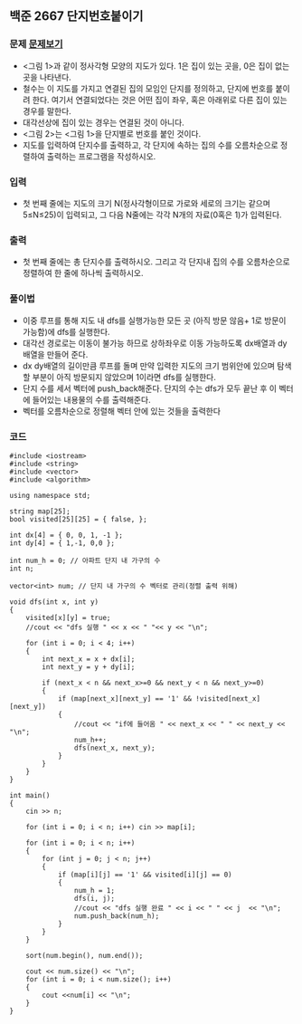 ## 백준 2667 단지번호붙이기

### 문제 [문제보기](https://www.acmicpc.net/problem/2667)
- <그림 1>과 같이 정사각형 모양의 지도가 있다. 1은 집이 있는 곳을, 0은 집이 없는 곳을 나타낸다. 
- 철수는 이 지도를 가지고 연결된 집의 모임인 단지를 정의하고, 단지에 번호를 붙이려 한다. 여기서 연결되었다는 것은 어떤 집이 좌우, 혹은 아래위로 다른 집이 있는 경우를 말한다. 
- 대각선상에 집이 있는 경우는 연결된 것이 아니다. 
- <그림 2>는 <그림 1>을 단지별로 번호를 붙인 것이다. 
- 지도를 입력하여 단지수를 출력하고, 각 단지에 속하는 집의 수를 오름차순으로 정렬하여 출력하는 프로그램을 작성하시오.

### 입력
- 첫 번째 줄에는 지도의 크기 N(정사각형이므로 가로와 세로의 크기는 같으며 5≤N≤25)이 입력되고, 그 다음 N줄에는 각각 N개의 자료(0혹은 1)가 입력된다.

### 출력
 - 첫 번째 줄에는 총 단지수를 출력하시오. 그리고 각 단지내 집의 수를 오름차순으로 정렬하여 한 줄에 하나씩 출력하시오.

### 풀이법
 - 이중 루프를 통해 지도 내 dfs를 실행가능한 모든 곳 (아직 방문 않음+ 1로 방문이 가능함)에 dfs를 실행한다.
 - 대각선 경로로는 이동이 불가능 하므로 상하좌우로 이동 가능하도록 dx배열과 dy배열을 만들어 준다. 
 - dx dy배열의 길이만큼 루프를 돌며 만약 입력한 지도의 크기 범위안에 있으며 탐색할 부분이 아직 방문되지 않았으며 1이라면 dfs를 실행한다.
 - 단지 수를 세서 벡터에 push_back해준다. 단지의 수는 dfs가 모두 끝난 후 이 벡터에 들어있는 내용물의 수를 출력해준다. 
 - 벡터를 오름차순으로 정렬해 벡터 안에 있는 것들을 출력한다

### 코드
```
#include <iostream>
#include <string>
#include <vector>
#include <algorithm>

using namespace std;

string map[25];
bool visited[25][25] = { false, };

int dx[4] = { 0, 0, 1, -1 };
int dy[4] = { 1,-1, 0,0 };

int num_h = 0; // 아파트 단지 내 가구의 수 
int n;

vector<int> num; // 단지 내 가구의 수 벡터로 관리(정렬 출력 위해)

void dfs(int x, int y)
{
	visited[x][y] = true; 
	//cout << "dfs 실행 " << x << " "<< y << "\n";

	for (int i = 0; i < 4; i++)
	{
		int next_x = x + dx[i];
		int next_y = y + dy[i];

		if (next_x < n && next_x>=0 && next_y < n && next_y>=0)
		{
			if (map[next_x][next_y] == '1' && !visited[next_x][next_y])
			{
				//cout << "if에 들어옴 " << next_x << " " << next_y << "\n";
				num_h++;
				dfs(next_x, next_y);
			}
		}
	}
}

int main()
{
	cin >> n;

	for (int i = 0; i < n; i++) cin >> map[i];

	for (int i = 0; i < n; i++)
	{
		for (int j = 0; j < n; j++)
		{
			if (map[i][j] == '1' && visited[i][j] == 0)
			{
				num_h = 1; 
				dfs(i, j);
				//cout << "dfs 실행 완료 " << i << " " << j  << "\n";
				num.push_back(num_h);
			}
		}
	}

	sort(num.begin(), num.end());

	cout << num.size() << "\n";
	for (int i = 0; i < num.size(); i++)
	{
		cout <<num[i] << "\n";
	}
}
```
